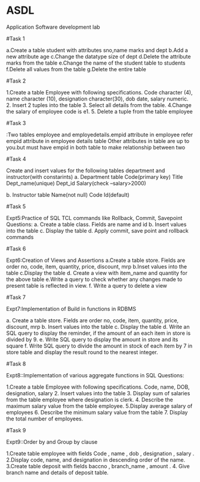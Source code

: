 # ASDL
Application Software development lab

#Task 1


a.Create a table student with attributes sno,name marks and dept
b.Add a new attribute age
c.Change the datatype size of dept
d.Delete the attribute marks from the table
e.Change the name of the student table to students
f.Delete all values from the table
g.Delete the entire table


#Task 2


1.Create a table Employee with following specifications.
Code character (4), name character (10), designation character(30), dob date, salary numeric.
2. Insert 2 tuples into the table
3. Select all details from the table.
4.Change the salary of employee code is e1.
5. Delete a tuple from the table employee


#Task 3

:Two tables employee and employedetails.empid attribute in employee  refer empid attribute in employee details table
Other attributes in table are up to you.but must have empid in both table to make relationship between two


#Task 4

Create and insert values for the following tables department and instructor(with constarints)
a.	Department table
Code(primary key)
Title 
Dept_name(unique)
Dept_id
Salary(check –salary>2000)

b.	Instructor table
Name(not null)
Code
Id(default)


#Task 5

Expt5:Practice of SQL TCL commands like Rollback, Commit, Savepoint
Questions:
a.	Create a table class. Fields are name and id
b.	Insert values into the table
c.	Display the table
d.	Apply commit, save point and rollback commands


#Task 6

Expt6:Creation of Views and Assertions
a.Create a table store. Fields are order no, code, item, quantity, price, discount, mrp
b.Inset values into the table
c.Display the table
d. Create a view with item_name and quantity for the above table
e.Write a query to check whether any changes made to present table is reflected in view.
f. Write a query to delete a view


#Task 7


Expt7:Implementation of Build in functions in RDBMS

a.	Create a table store. Fields are order no, code, item, quantity, price, discount, mrp
b.	Insert values into the table
c.	Display the table
d.	Write an SQL query to display the reminder, if the amount of an each item in store is divided by 9.
e.	Write SQL query to display the amount in store and its square
f.	Write SQL query to divide the amount in stock of each item by 7 in store table and display the result round to the nearest integer.


#Task 8

Expt8::Implementation of various aggregate functions in SQL
Questions:

1.Create a table Employee with following specifications.
  Code, name, DOB, designation, salary
2. Insert values into the table
3. Display sum of salaries from the table employee where designation is clerk.
4. Describe the maximum salary value from the table employee.
5.Display average salary of employees
6. Describe the minimum salary value from the table
7. Display the total number of employees.


#Task 9


Expt9::Order by and Group by clause

1.Create table employee with fields Code , name , dob , designation , salary  .
2.Display code, name, and designation in descending order of the name.
3.Create table deposit with fields baccno , branch_name , amount .
4.	Give branch name and details of deposit table.

